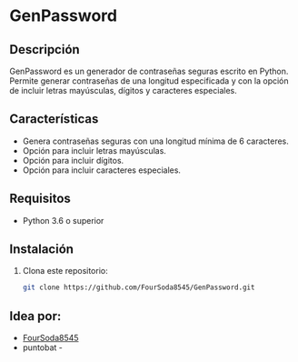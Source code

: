 # GenPassword

## Descripción

GenPassword es un generador de contraseñas seguras escrito en Python. Permite generar contraseñas de una longitud especificada y con la opción de incluir letras mayúsculas, dígitos y caracteres especiales.

## Características

- Genera contraseñas seguras con una longitud mínima de 6 caracteres.
- Opción para incluir letras mayúsculas.
- Opción para incluir dígitos.
- Opción para incluir caracteres especiales.

## Requisitos

- Python 3.6 o superior

## Instalación

1. Clona este repositorio:

   ```bash
   git clone https://github.com/FourSoda8545/GenPassword.git

## Idea por:

- [FourSoda8545](https://github.com/FourSoda8545)
- puntobat -